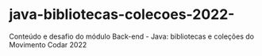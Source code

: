 # java-bibliotecas-colecoes-2022-
Conteúdo e desafio do módulo Back-end - Java: bibliotecas e coleções do Movimento Codar 2022

